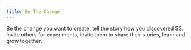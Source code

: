 ```yaml
---
title: Be The Change
---
```



Be the change you want to create, tell the story how you discovered S3. Invite others for experiments, invite them to share their stories, learn and grow together.
